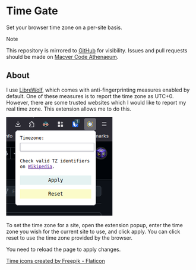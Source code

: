 # Time Gate

Set your browser time zone on a per-site basis.

 > [!NOTE]
 > This repository is mirrored to [GitHub](https://github.com/BogTheMudWing/time-gate) for visibility. Issues and pull requests should be made on [Macver Code Athenaeum](https://code.macver.org/Bog/time-gate).

## About

I use [LibreWolf](https://librewolf.net), which comes with anti-fingerprinting measures enabled by default. One of these measures is to report the time zone as UTC+0. However, there are some trusted websites which I would like to report my real time zone. This extension allows me to do this.

![The main interface has a text input to set the time zone, an apply button, and a reset button.](screenshot.png)

To set the time zone for a site, open the extension popup, enter the time zone you wish for the current site to use, and click apply. You can click reset to use the time zone provided by the browser.

You need to reload the page to apply changes.

[Time icons created by Freepik - Flaticon](https://www.flaticon.com/free-icons/time)